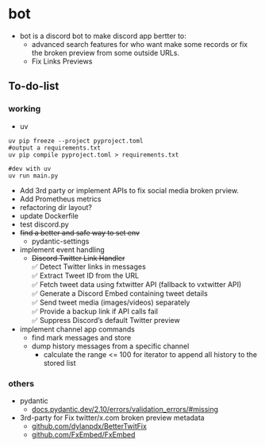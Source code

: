 # bot

* bot is a discord bot to make discord app bertter to:
    * advanced search features for who want make some records or fix the broken preview from some outside URLs.
    * Fix Links Previews

## To-do-list

### working

* uv
```shell
uv pip freeze --project pyproject.toml
#output a requirements.txt
uv pip compile pyproject.toml > requirements.txt

#dev with uv
uv run main.py
```

* Add 3rd party or implement APIs to fix social media broken prview.
* Add Prometheus metrics
* refactoring dir layout?
* update Dockerfile
* test discord.py
* ~~find a better and safe way to set env~~
    * pydantic-settings
* implement event handling
    * ~~Discord Twitter Link Handler<br>~~
        ✅ Detect Twitter links in messages<br>
        ✅ Extract Tweet ID from the URL<br>
        ✅ Fetch tweet data using fxtwitter API (fallback to vxtwitter API)<br>
        ✅ Generate a Discord Embed containing tweet details<br>
        ✅ Send tweet media (images/videos) separately<br>
        ✅ Provide a backup link if API calls fail<br>
        ✅ Suppress Discord’s default Twitter preview<br>
* implement channel app commands
    * find mark messages and store
    * dump history messages from a specific channel
        * calculate the range <= 100 for iterator to append all history to the stored list

### others

* pydantic
    * [docs.pydantic.dev/2.10/errors/validation_errors/#missing](https://docs.pydantic.dev/2.10/errors/validation_errors/#missing)
* 3rd-party for Fix twitter/x.com broken preview metadata
    * [github.com/dylanpdx/BetterTwitFix](https://github.com/dylanpdx/BetterTwitFix)
    * [github.com/FxEmbed/FxEmbed](https://github.com/FxEmbed/FxEmbed)